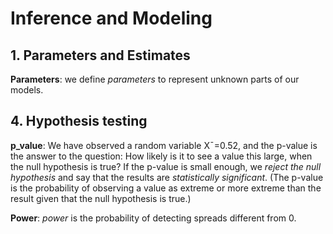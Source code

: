 # Inference and Modeling

## 1. Parameters and Estimates

**Parameters**: we define _parameters_ to represent unknown parts of our models.

## 4. Hypothesis testing

**p_value**: We have observed a random variable X¯=0.52, and the p-value is the answer to the question: How likely is it to see a value this large, when the null hypothesis is true? If the p-value is small enough, we _reject the null hypothesis_ and say that the results are _statistically significant_. (The p-value is the probability of observing a value as extreme or more extreme than the result given that the null hypothesis is true.)

**Power**: _power_ is the probability of detecting spreads different from 0.